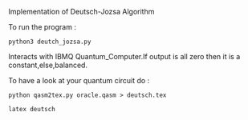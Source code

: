 Implementation of Deutsch-Jozsa Algorithm 

To run the program : 

```python3 deutch_jozsa.py```

Interacts with IBMQ Quantum_Computer.If output is all zero then it is a constant,else,balanced.

To have a look at your quantum circuit do :
    
```python qasm2tex.py oracle.qasm > deutsch.tex```

```latex deutsch```

